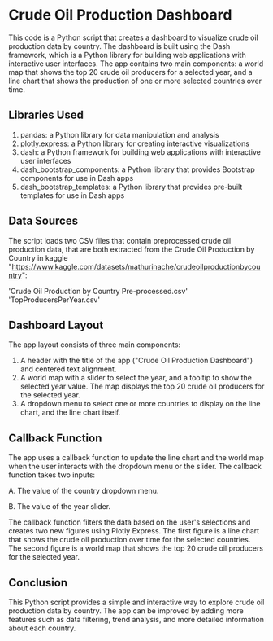 # Crude Oil Production Dashboard

This code is a Python script that creates a dashboard to visualize crude oil production data by country. The dashboard is built using the Dash framework, which is a Python library for building web applications with interactive user interfaces. The app contains two main components: a world map that shows the top 20 crude oil producers for a selected year, and a line chart that shows the production of one or more selected countries over time.

## Libraries Used

1. pandas: a Python library for data manipulation and analysis
2. plotly.express: a Python library for creating interactive visualizations
3. dash: a Python framework for building web applications with interactive user interfaces
4. dash_bootstrap_components: a Python library that provides Bootstrap components for use in Dash apps
5. dash_bootstrap_templates: a Python library that provides pre-built templates for use in Dash apps

## Data Sources
The script loads two CSV files that contain preprocessed crude oil production data, that are both extracted from the  Crude Oil Production by Country in kaggle "https://www.kaggle.com/datasets/mathurinache/crudeoilproductionbycountry":

'Crude Oil Production by Country Pre-processed.csv'
'TopProducersPerYear.csv'

## Dashboard Layout
The app layout consists of three main components:

1. A header with the title of the app ("Crude Oil Production Dashboard") and centered text alignment.
2. A world map with a slider to select the year, and a tooltip to show the selected year value. The map displays the top 20 crude oil producers for the selected year.
3. A dropdown menu to select one or more countries to display on the line chart, and the line chart itself.

## Callback Function
The app uses a callback function to update the line chart and the world map when the user interacts with the dropdown menu or the slider. The callback function takes two inputs:

A. The value of the country dropdown menu.

B. The value of the year slider.

The callback function filters the data based on the user's selections and creates two new figures using Plotly Express. The first figure is a line chart that shows the crude oil production over time for the selected countries. The second figure is a world map that shows the top 20 crude oil producers for the selected year.

## Conclusion
This Python script provides a simple and interactive way to explore crude oil production data by country. The app can be improved by adding more features such as data filtering, trend analysis, and more detailed information about each country.
